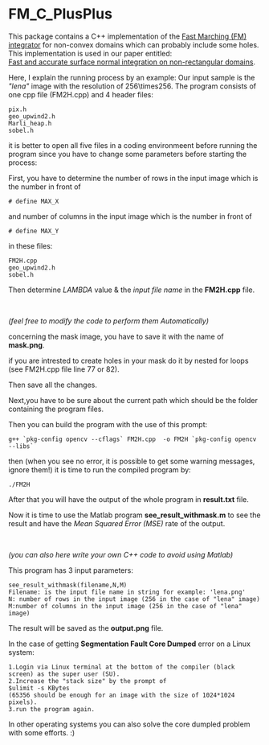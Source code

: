 # FM_C_PlusPlus
This package contains a C++ implementation of the <a href="https://en.wikipedia.org/wiki/Fast_marching_method">Fast Marching (FM) integrator</a> for non-convex domains which can probably include some holes. This implementation is used in our paper entitled:
<br>
<a href="https://link.springer.com/article/10.1007/s41095-016-0075-z"> Fast and accurate surface normal integration on non-rectangular domains</a>.

Here, I explain the running process by an example:
Our input sample is the *"lena"* image with the resolution of 256\times256.
The program consists of one cpp file (FM2H.cpp) and 4 header files:
```
pix.h
geo_upwind2.h
Marli_heap.h
sobel.h
```
it is better to open all five files in a coding environmeent before running the program 
since you have to change some parameters before starting the process:


First, you have to determine the number of rows in the input image which is the number in front of 
```
# define MAX_X
```
and number of columns in the input image which is the number in front of 
```
# define MAX_Y
```
in these files:
```
FM2H.cpp
geo_upwind2.h
sobel.h
```
Then determine *LAMBDA* value & the *input file name* in the **FM2H.cpp** file.

<br>

*(feel free to modify the code to perform them Automatically)*

concerning the mask image, you have to save it with the name of **mask.png**.

if you are intrested to create holes in your mask do it by nested for loops (see FM2H.cpp file line 77 or 82).

Then save all the changes.

Next,you have to be sure about the current path which should be the folder containing the program files.

Then you can build the program with the use of this prompt:
```
g++ `pkg-config opencv --cflags` FM2H.cpp  -o FM2H `pkg-config opencv --libs`
```
then (when you see no error, it is possible to get some warning messages, ignore them!) it is time to run the compiled program by:
```
./FM2H
```
After that you will have the output of the whole program in **result.txt** file.

Now it is time to use the Matlab program **see_result_withmask.m** to see the result and have the *Mean Squared Error (MSE)* rate of the output.

<br>

*(you can also here write your own C++ code to avoid using Matlab)*

This program has 3 input parameters:
```
see_result_withmask(filename,N,M)
Filename: is the input file name in string for example: 'lena.png'
N: number of rows in the input image (256 in the case of "lena" image)
M:number of columns in the input image (256 in the case of "lena" image)
```
The result will be saved as the **output.png** file.

In the case of getting **Segmentation Fault Core Dumped** error on a Linux system:
```
1.Login via Linux terminal at the bottom of the compiler (black screen) as the super user (SU).
2.Increase the "stack size" by the prompt of
$ulimit -s KBytes
(65356 should be enough for an image with the size of 1024*1024 pixels).
3.run the program again.
```
In other operating systems you can also solve the core dumpled problem with some efforts. :)


